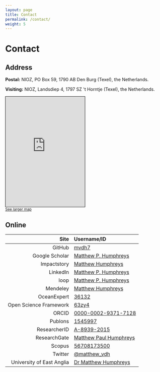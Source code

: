 ```yaml
---
layout: page
title: Contact
permalink: /contact/
weight: 5
---
```


# **Contact**

## Address

**Postal:** NIOZ, PO Box 59, 1790 AB Den Burg (Texel), the Netherlands.

**Visiting:** NIOZ, Landsdiep 4, 1797 SZ 't Horntje (Texel), the Netherlands.

<!-- 425 / 350 -->
<!--<iframe width="50%" height="350" frameborder="0" scrolling="no" marginheight="0" marginwidth="0" src="https://www.openstreetmap.org/export/embed.html?bbox=1.2173%2C52.6131%2C1.2577%2C52.6287&amp;layer=mapnik&amp;marker=52.62128522840047%2C1.2378904223442078" style="border: 1px solid black"></iframe>
[See larger map](https://www.openstreetmap.org/#map=15/52.6209/1.2321)-->

<iframe width="50%" height="350" frameborder="0" scrolling="no" marginheight="0" marginwidth="0" src="https://www.openstreetmap.org/export/embed.html?bbox=4.767980575561524%2C52.99724908971136%2C4.804029464721681%2C53.00898665836675&amp;layer=mapnik&amp;marker=53.00311827295228%2C4.786005020141602" style="border: 1px solid black"></iframe><br/><small><a href="https://www.openstreetmap.org/?mlat=53.0031&amp;mlon=4.7860#map=16/53.0031/4.7860">See larger map</a></small>

## Online

| Site | Username/ID
|-:|:-
| GitHub | [mvdh7](https://github.com/mvdh7)
| Google Scholar | [Matthew P. Humphreys](https://scholar.google.co.uk/citations?user=FAuQyqMAAAAJ)
| Impactstory | [Matthew Humphreys](https://profiles.impactstory.org/u/0000-0002-9371-7128)
| LinkedIn | [Matthew P. Humphreys](https://www.linkedin.com/in/matthew-p-humphreys-4745833a/)
| loop | [Matthew P. Humphreys](https://loop.frontiersin.org/people/391608/overview)
| Mendeley | [Matthew Humphreys](https://www.mendeley.com/profiles/matthew-humphreys2/)
| OceanExpert | [36132](https://www.oceanexpert.net/expert/matthew.humphreys)
| Open Science Framework | [63zy4](https://osf.io/63zy4/)
| ORCID |  [0000-0002-9371-7128](http://orcid.org/0000-0002-9371-7128)
| Publons | [1545997](https://publons.com/a/1545997/)
| ResearcherID | [A-8939-2015](http://www.researcherid.com/rid/A-8939-2015)
| ResearchGate | [Matthew Paul Humphreys](https://www.researchgate.net/profile/Matthew_Humphreys)
| Scopus | [56708173500](https://www.scopus.com/authid/detail.uri?authorId=56708173500)
| Twitter | [@matthew_vdh](http://twitter.com/matthew_vdh)
| University of East Anglia | [Dr Matthew Humphreys](https://people.uea.ac.uk/en/persons/matthew-humphreys)
